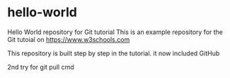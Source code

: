 # hello-world
Hello World repository for Git tutorial
This is an example repository for the Git tutoial on https://www.w3schools.com

This repository is built step by step in the tutorial. 
it now included GitHub

2nd try for git pull cmd
